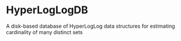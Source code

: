 HyperLogLogDB
=============

A disk-based database of HyperLogLog data structures for estimating cardinality of many distinct sets
